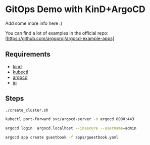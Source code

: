 # GitOps Demo with KinD+ArgoCD

Add some more info here :)

You can find a lot of examples in the official repo: [https://github.com/argoproj/argocd-example-apps]

## Requirements

* [kind](https://github.com/kubernetes-sigs/kind)
* [kubectl](https://github.com/kubernetes/kubectl)
* [argocd](https://github.com/argoproj/argo-cd)
* [jq](https://github.com/stedolan/jq)

## Steps

```sh
./create_cluster.sh

kubectl port-forward svc/argocd-server -n argocd 8080:443

argocd login  argocd.localhost --insecure --username=admin

argocd app create guestbook -f apps/guestbook.yaml

```
